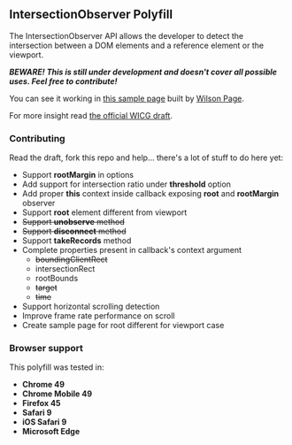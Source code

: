 ## IntersectionObserver Polyfill

The IntersectionObserver API allows the developer to detect the intersection between a DOM elements and a reference element or the viewport.

**_BEWARE! This is still under development and doesn't cover all possible uses. Feel free to contribute!_**

You can see it working in [this sample page][3] built by [Wilson Page][1].

For more insight read [the official WICG draft][2].


### Contributing

Read the draft, fork this repo and help... there's a lot of stuff to do here yet:

- Support **rootMargin** in options
- Add support for intersection ratio under **threshold** option
- Add proper **this** context inside callback exposing **root** and **rootMargin** observer
- Support **root** element different from viewport
- ~~Support **unobserve** method~~
- ~~Support **disconnect** method~~
- Support **takeRecords** method
- Complete properties present in callback's context argument
  - ~~boundingClientRect~~
  - intersectionRect
  - rootBounds
  - ~~target~~
  - ~~time~~
- Support horizontal scrolling detection
- Improve frame rate performance on scroll
- Create sample page for root different for viewport case

### Browser support

This polyfill was tested in:

- **Chrome 49**
- **Chrome Mobile 49**
- **Firefox 45**
- **Safari 9**
- **iOS Safari 9**
- **Microsoft Edge**


[1]: https://github.com/wilsonpage
[2]: https://wicg.github.io/IntersectionObserver/
[3]: https://jeremenichelli.github.io/intersection-observer-polyfill/example
